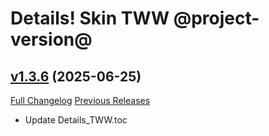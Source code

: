 # Details! Skin TWW @project-version@

## [v1.3.6](https://github.com/Karl-HeinzSchneider/WoW-Details-Skin-TheWarWithin/tree/v1.3.6) (2025-06-25)
[Full Changelog](https://github.com/Karl-HeinzSchneider/WoW-Details-Skin-TheWarWithin/compare/v1.3.5...v1.3.6) [Previous Releases](https://github.com/Karl-HeinzSchneider/WoW-Details-Skin-TheWarWithin/releases)

- Update Details\_TWW.toc  
